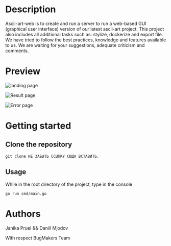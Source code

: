 # Description 
Ascii-art-web is to create and run a server to run a web-based GUI (graphical user interface) version of our latest ascii-art project. This project also includes all additional tasks such as: stylize, dockerize and export file. We have tried to follow the best practices, knowledge and features available to us. We are waiting for your suggestions, adequate criticism and comments.

# Preview

![landing page]()

![Result page]()

![Error page]()

# Getting started

## Clone the repository 
```
git clone НЕ ЗАБЫТЬ ССЫЛКУ СЮДА ВСТАВИТЬ. 
```

## Usage 

While in the root directory of the project, type in the console 
```
go run cmd/main.go
```  

# Authors
Janika Pruel && Daniil Mjodov 

With respect
BugMakers Team